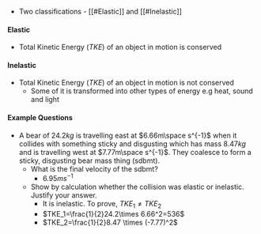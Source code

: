 - Two classifications - [[#Elastic]] and [[#Inelastic]]

#### Elastic
- Total Kinetic Energy ($TKE$) of an object in motion is conserved
#### Inelastic
- Total Kinetic Energy ($TKE$) of an object in motion is not conserved
	- Some of it is transformed into other types of energy e.g heat, sound and light

#### Example Questions
- A bear of $24.2kg$ is travelling east at $6.66m\space s^{-1}$ when it collides with something sticky and disgusting which has mass $8.47kg$ and is travelling west at $7.77m\space s^{-1}$. They coalesce to form a sticky, disgusting bear mass thing (sdbmt).
	- What is the final velocity of the sdbmt?
		- $6.95m s^{-1}$
	- Show by calculation whether the collision was elastic or inelastic. Justify your answer.
		- It is inelastic. To prove, $TKE_{1} \not= TKE_2$
		- $TKE_1=\frac{1}{2}24.2\times 6.66^2=536$
		- $TKE_2=\frac{1}{2}8.47 \times (-7.77)^2$